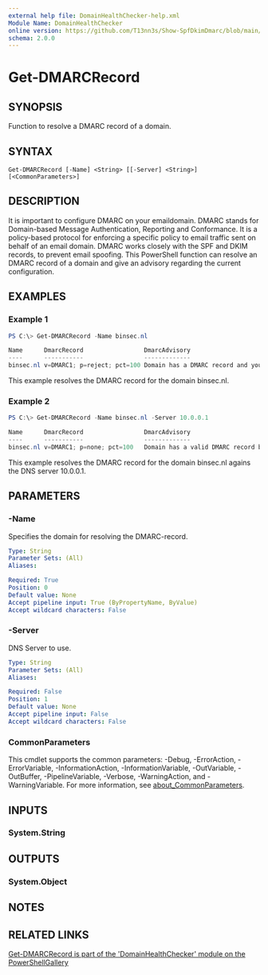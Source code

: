 ```yaml
---
external help file: DomainHealthChecker-help.xml
Module Name: DomainHealthChecker
online version: https://github.com/T13nn3s/Show-SpfDkimDmarc/blob/main/public/CmdletHelp/Get-DMARCRecord.md
schema: 2.0.0
---
```


# Get-DMARCRecord

## SYNOPSIS
Function to resolve a DMARC record of a domain.

## SYNTAX

```
Get-DMARCRecord [-Name] <String> [[-Server] <String>] [<CommonParameters>]
```

## DESCRIPTION
It is important to configure DMARC on your emaildomain. DMARC stands for Domain-based Message Authentication, Reporting and Conformance. It is a policy-based protocol for enforcing a specific policy to email traffic sent on behalf of an email domain. DMARC works closely with the SPF and DKIM records, to prevent email spoofing. This PowerShell function can resolve an DMARC record of a domain and give an advisory regarding the current configuration.

## EXAMPLES

### Example 1
```powershell
PS C:\> Get-DMARCRecord -Name binsec.nl
```
```powershell
Name      DmarcRecord                 DmarcAdvisory
----      -----------                 -------------
binsec.nl v=DMARC1; p=reject; pct=100 Domain has a DMARC record and your DMARC policy will prevent abuse of your domain by phishers and spammers.
```
This example resolves the DMARC record for the domain binsec.nl.

### Example 2
```powershell
PS C:\> Get-DMARCRecord -Name binsec.nl -Server 10.0.0.1
```
```powershell
Name      DmarcRecord                 DmarcAdvisory
----      -----------                 -------------
binsec.nl v=DMARC1; p=none; pct=100   Domain has a valid DMARC record but the DMARC (subdomain) policy does not prevent abuse of your domain by phishers and spammers.
```
This example resolves the DMARC record for the domain binsec.nl agains the DNS server 10.0.0.1.

## PARAMETERS

### -Name
Specifies the domain for resolving the DMARC-record.

```yaml
Type: String
Parameter Sets: (All)
Aliases:

Required: True
Position: 0
Default value: None
Accept pipeline input: True (ByPropertyName, ByValue)
Accept wildcard characters: False
```

### -Server
DNS Server to use.

```yaml
Type: String
Parameter Sets: (All)
Aliases:

Required: False
Position: 1
Default value: None
Accept pipeline input: False
Accept wildcard characters: False
```

### CommonParameters
This cmdlet supports the common parameters: -Debug, -ErrorAction, -ErrorVariable, -InformationAction, -InformationVariable, -OutVariable, -OutBuffer, -PipelineVariable, -Verbose, -WarningAction, and -WarningVariable. For more information, see [about_CommonParameters](http://go.microsoft.com/fwlink/?LinkID=113216).

## INPUTS

### System.String

## OUTPUTS

### System.Object
## NOTES

## RELATED LINKS

[Get-DMARCRecord is part of the 'DomainHealthChecker' module on the PowerShellGallery](https://www.powershellgallery.com/packages/DomainHealthChecker/)